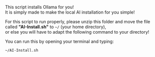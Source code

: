 This script installs Ollama for you!  
It is simply made to make the local AI installation for you simple!  

For this script to run properly, please unzip this folder and move the file called **"AI-Install.sh"** to `~/` (your home directory),  
or else you will have to adapt the following command to your directory!  

You can run this by opening your terminal and typing:

```bash
~/AI-Install.sh
